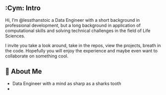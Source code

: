 ## :Cym: Intro
Hi, I’m @lessthanstoic a Data Engineer with a short background in professional development, 
but a long background in application of computational skills and solving technical challenges 
in the field of Life Sciences.

I invite you take a look around, take in the repos, view the projects, breath in the code.
Hopefully you will enjoy the experience and maybe even want to collaborate on something cool.

## :book: About Me
- Data Engineer with a mind as sharp as a sharks tooth
- 


<!---
Create a new remote repository and name is as your GitHub username
This will now appear on the welcome page for your account
Clone this repository to your local machine
Create a README.md and personalise it as a professional profile with any info you'd like to display (using VS Code, Visual Studio, PyCharm, Notepad++, etc.)
--->

<!---
lessthanstoic/lessthanstoic is a ✨ special ✨ repository because its `README.md` (this file) appears on your GitHub profile.
You can click the Preview link to take a look at your changes.
--->
